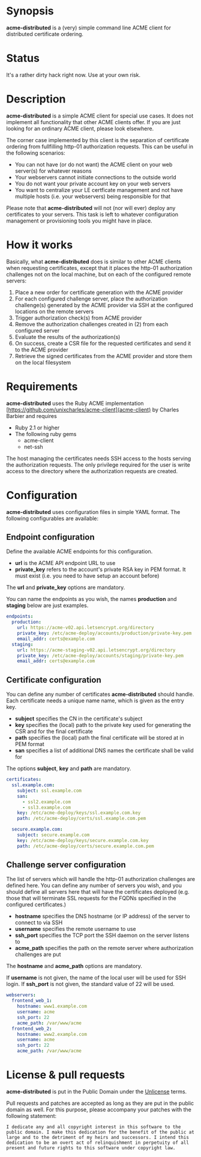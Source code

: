 # Synopsis
**acme-distributed** is a (very) simple command line ACME client for distributed certificate ordering. 

# Status
It's a rather dirty hack right now. Use at your own risk.

# Description
**acme-distributed** is a simple ACME client for special use cases. It does not implement all functionality that other ACME clients offer. If you are just looking for an ordinary ACME client, please look elsewhere.

The corner case implemented by this client is the separation of certificate ordering from fullfilling http-01 authorization requests. This can be useful in the following scenarios:

* You can not have (or do not want) the ACME client on your web server(s) for whatever reasons
* Your webservers cannot initiate connections to the outside world
* You do not want your private account key on your web servers
* You want to centralize your LE certficate management and not have multiple hosts (i.e. your webservers) being responsible for that

Please note that **acme-distributed** will not (nor will ever) deploy any certificates to your servers. This task is left to whatever configuration management or provisioning tools you might have in place.

# How it works
Basically, what **acme-distributed** does is similar to other ACME clients when requesting certificates, except that it places the http-01 authorization challenges not on the local machine, but on each of the configured remote servers:

1. Place a new order for certificate generation with the ACME provider
2. For each configured challenge server, place the authorization challenge(s) generated by the ACME provider via SSH at the configured locations on the remote servers
3. Trigger authorization check(s) from ACME provider
4. Remove the authorization challenges created in (2) from each configured server
5. Evaluate the results of the authorization(s)
6. On success, create a CSR file for the requested certificates and send it to the ACME provider
7. Retrieve the signed certificates from the ACME provider and store them on the local filesystem

# Requirements
**acme-distributed** uses the Ruby ACME implementation [https://github.com/unixcharles/acme-client](acme-client) by Charles Barbier and requires

* Ruby 2.1 or higher
* The following ruby gems
  * acme-client
  * net-ssh
  
The host managing the certificates needs SSH access to the hosts serving the authorization requests. The only privilege required for the user is write access to the directory where the authorization requests are created.

# Configuration
**acme-distributed** uses configuration files in simple YAML format. The following configurables are available:

## Endpoint configuration
Define the available ACME endpoints for this configuration.  

* **url** is the ACME API endpoint URL to use
* **private_key** refers to the account's private RSA key in PEM format. It must exist (i.e. you need to have setup an account before)

The **url** and **private_key** options are mandatory.

You can name the endpoints as you wish, the names **production** and **staging** below are just examples.

```yaml
endpoints:                                                                                                                                                                  
  production:                                                                                                                                                               
    url: https://acme-v02.api.letsencrypt.org/directory                                                                                                                     
    private_key: /etc/acme-deploy/accounts/production/private-key.pem                                                                                                       
    email_addr: certs@example.com
  staging:
    url: https://acme-staging-v02.api.letsencrypt.org/directory
    private_key: /etc/acme-deploy/accounts/staging/private-key.pem
    email_addr: certs@example.com
```
## Certificate configuration
You can define any number of certificates **acme-distributed** should handle. Each certificate needs a unique name name, which is given as the entry key.

* **subject** specifies the CN in the certificate's subject
* **key** specifies the (local) path to the private key used for generating the CSR and for the final certificate
* **path** specifies the (local) path the final certificate will be stored at in PEM format
* **san** specifies a list of additional DNS names the certificate shall be valid for

The options **subject**, **key** and **path** are mandatory.

```yaml
certificates:
  ssl.example.com:
    subject: ssl.example.com
    san:
      - ssl2.example.com
      - ssl3.example.com
    key: /etc/acme-deploy/keys/ssl.example.com.key
    path: /etc/acme-deploy/certs/ssl.example.com.pem

  secure.example.com:
    subject: secure.example.com
    key: /etc/acme-deploy/keys/secure.example.com.key
    path: /etc/acme-deploy/certs/secure.example.com.pem

```
## Challenge server configuration
The list of servers which will handle the http-01 authorization challenges are defined here. You can define any number of servers you wish, and you should define all servers here that will have the certificates deployed (e.g. those that will terminate SSL requests for the FQDNs specified in the configured certificates.)

* **hostname** specifies the DNS hostname (or IP address) of the server to connect to via SSH
* **username** specifies the remote username to use
* **ssh_port** specifies the TCP port the SSH daemon on the server listens to
* **acme_path** specifies the path on the remote server where authorization challenges are put

The **hostname** and **acme_path** options are mandatory.

If **username** is not given, the name of the local user will be used for SSH login.
If **ssh_port** is not given, the standard value of 22 will be used.

```yaml
webservers:
  frontend_web_1:
    hostname: www1.example.com
    username: acme
    ssh_port: 22
    acme_path: /var/www/acme
  frontend_web_2:
    hostname: www2.example.com
    username: acme
    ssh_port: 22
    acme_path: /var/www/acme

```
# License & pull requests
**acme-distributed** is put in the Public Domain under the [Unlicense](http://www.unlicense.org) terms. 

Pull requests and patches are accepted as long as they are put in the public domain as well. For this purpose, please accompany your patches with the following statement:

```
I dedicate any and all copyright interest in this software to the
public domain. I make this dedication for the benefit of the public at
large and to the detriment of my heirs and successors. I intend this
dedication to be an overt act of relinquishment in perpetuity of all
present and future rights to this software under copyright law.
```
